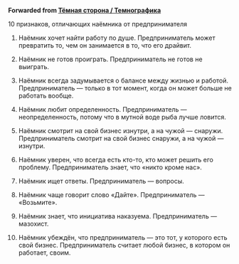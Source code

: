 **Forwarded from [Тёмная сторона / Темнографика](https://t.me/temno/1565)**

10 признаков, отличающих наёмника от предпринимателя

1. Наёмник хочет найти работу по душе. Предприниматель может превратить то, чем он занимается в то, что его драйвит.

2. Наёмник не готов проиграть. Предприниматель не готов не выиграть.

3. Наёмник всегда задумывается о балансе между жизнью и работой. Предприниматель — только в тот момент, когда он может больше не работать вообще.

4. Наёмник любит определенность. Предприниматель — неопределенность, потому что в мутной воде рыба лучше ловится.

5. Наёмник смотрит на свой бизнес изнутри, а на чужой — снаружи. Предприниматель смотрит на свой бизнес снаружи, а на чужой — изнутри.

6. Наёмник уверен, что всегда есть кто-то, кто может решить его проблему. Предприниматель знает, что «никто кроме нас».

7. Наёмник ищет ответы. Предприниматель — вопросы.

8. Наёмник чаще говорит слово «Дайте». Предприниматель — «Возьмите».

9. Наёмник знает, что инициатива наказуема. Предприниматель — мазохист.

10. Наёмник убеждён, что предприниматель — это тот, у которого есть свой бизнес. Предприниматель считает любой бизнес, в котором он работает, своим.
